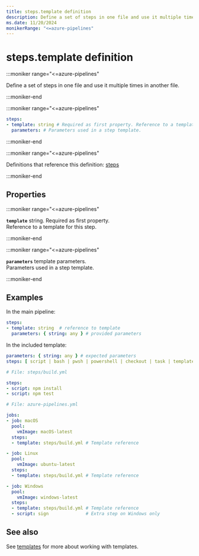 ```yaml
---
title: steps.template definition
description: Define a set of steps in one file and use it multiple times in another file.
ms.date: 11/20/2024
monikerRange: "<=azure-pipelines"
---
```


# steps.template definition

<!-- :::description::: -->
:::moniker range="<=azure-pipelines"

<!-- :::editable-content name="description"::: -->
Define a set of steps in one file and use it multiple times in another file.
<!-- :::editable-content-end::: -->

:::moniker-end
<!-- :::description-end::: -->

<!-- :::syntax::: -->
:::moniker range="<=azure-pipelines"

```yaml
steps:
- template: string # Required as first property. Reference to a template for this step.
  parameters: # Parameters used in a step template.
```

:::moniker-end
<!-- :::syntax-end::: -->

<!-- :::parents::: -->
:::moniker range="<=azure-pipelines"

Definitions that reference this definition: [steps](steps.md)

:::moniker-end
<!-- :::parents-end::: -->

## Properties

<!-- :::properties::: -->
<!-- :::item name="template"::: -->
:::moniker range="<=azure-pipelines"

**`template`** string. Required as first property.<br><!-- :::editable-content name="propDescription"::: -->
Reference to a template for this step.
<!-- :::editable-content-end::: -->

:::moniker-end
<!-- :::item-end::: -->
<!-- :::item name="parameters"::: -->
:::moniker range="<=azure-pipelines"

**`parameters`** template parameters.<br><!-- :::editable-content name="propDescription"::: -->
Parameters used in a step template.
<!-- :::editable-content-end::: -->

:::moniker-end
<!-- :::item-end::: -->
<!-- :::properties-end::: -->

<!-- :::remarks::: -->
<!-- :::editable-content name="remarks"::: -->
<!-- :::editable-content-end::: -->
<!-- :::remarks-end::: -->

<!-- :::examples::: -->
<!-- :::editable-content name="examples"::: -->
## Examples

In the main pipeline:

```yaml
steps:
- template: string  # reference to template
  parameters: { string: any } # provided parameters
```

In the included template:

```yaml
parameters: { string: any } # expected parameters
steps: [ script | bash | pwsh | powershell | checkout | task | templateReference ]
```

```yaml
# File: steps/build.yml

steps:
- script: npm install
- script: npm test
```

```yaml
# File: azure-pipelines.yml

jobs:
- job: macOS
  pool:
    vmImage: macOS-latest
  steps:
  - template: steps/build.yml # Template reference

- job: Linux
  pool:
    vmImage: ubuntu-latest
  steps:
  - template: steps/build.yml # Template reference

- job: Windows
  pool:
    vmImage: windows-latest
  steps:
  - template: steps/build.yml # Template reference
  - script: sign              # Extra step on Windows only
```
<!-- :::editable-content-end::: -->
<!-- :::examples-end::: -->

<!-- :::see-also::: -->
<!-- :::editable-content name="seeAlso"::: -->
## See also

See [templates](/azure/devops/pipelines/process/templates) for more about working with templates.
<!-- :::editable-content-end::: -->
<!-- :::see-also-end::: -->
